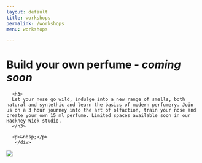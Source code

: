 ```yaml
---
layout: default
title: workshops
permalink: /workshops
menu: workshops

---
```


<div class="container">

  <div class="row">
      <h1>Build your own perfume - <em>coming soon</em></h1>

      <h3>
      Let your nose go wild, indulge into a new range of smells, both natural and syntethic and learn the basics of modern perfumery. Join us on a 3 hour journey into the art of olfaction, train your nose and create your own 15 ml perfume. Limited spaces available soon in our Hackney Wick studio. 
      </h3>

      <p>&nbsp;</p>
       </div>

</div>

<div class="container">
<img src="/assets/img/bottlerose.png">
</div>

<!-- <div>
   <div class="row text-center">
      <p>&nbsp;</p>

      <h4>MISSION</h4>
      <h3>
      To open up a whole new range of
      </h3>
      <h2>experiences</h2>
      <h3>
      in everyday life through the
      </h3>
      <h2>power of olfaction.</h2>

      <p>&nbsp;</p>

      <h4>VISION</h4>
      <h3>An universe where our</h3>
      <h2>noses</h2>
      <h3>become a human</h3>
      <h2>superpower</h2>
      <h3>for intensifying life's</h3>
      <h2>greatest moments.</h2>

      <p>&nbsp;</p>

      <h4>VALUES</h4>
    </div>

    <div class="row text-center">
      <div class="col-1-of-3">
      <i class="las la-atom"></i>
      <h2>molecular</h2>
      </div>

      <div class="col-1-of-3">
      <i class="las la-brain"></i>
      <h2>conceptual</h2>
      </div>

      <div class="col-1-of-3">
      <i class="las la-palette"></i>
      <h2>artistic</h2>
      </div>

    </div>


    <p>&nbsp;</p>
    <p>&nbsp;</p>

</div>

<div class="container center text-center">
<img src="/assets/img/molecules2.jpg" width="100%">

      <h3>Not just a</h3>
      <h2>perfumery</h2>
      <h3>but an</h3>
      <h2>olfactory.</h2>

      <p>&nbsp;</p>
      <p>&nbsp;</p>

<img src="/assets/img/bubble-gold.JPG" width="100%">

      <p>&nbsp;</p>
</div> -->


